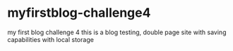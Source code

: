 # myfirstblog-challenge4
my first blog challenge 4
this is a blog testing, double page site with saving capabilities with local storage 
